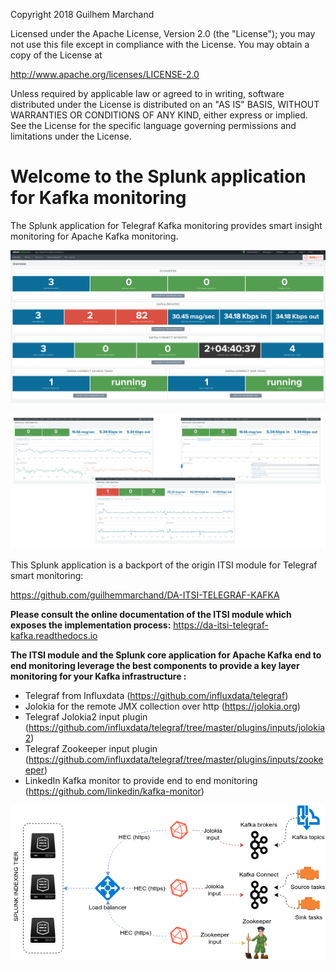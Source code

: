 Copyright 2018 Guilhem Marchand

Licensed under the Apache License, Version 2.0 (the "License");
you may not use this file except in compliance with the License.
You may obtain a copy of the License at

http://www.apache.org/licenses/LICENSE-2.0

Unless required by applicable law or agreed to in writing, software
distributed under the License is distributed on an "AS IS" BASIS,
WITHOUT WARRANTIES OR CONDITIONS OF ANY KIND, either express or implied.
See the License for the specific language governing permissions and
limitations under the License.

# Welcome to the Splunk application for Kafka monitoring

The Splunk application for Telegraf Kafka monitoring provides smart insight monitoring for Apache Kafka monitoring.

![screen1](./docs/img/coremain.png)

![screen1](./docs/img/main1.png)

This Splunk application is a backport of the origin ITSI module for Telegraf smart monitoring:

https://github.com/guilhemmarchand/DA-ITSI-TELEGRAF-KAFKA

**Please consult the online documentation of the ITSI module which exposes the implementation process:** https://da-itsi-telegraf-kafka.readthedocs.io

**The ITSI module and the Splunk core application for Apache Kafka end to end monitoring leverage the best components to provide a key layer monitoring for your Kafka infrastructure :**

- Telegraf from Influxdata (https://github.com/influxdata/telegraf)
- Jolokia for the remote JMX collection over http (https://jolokia.org)
- Telegraf Jolokia2 input plugin (https://github.com/influxdata/telegraf/tree/master/plugins/inputs/jolokia2)
- Telegraf Zookeeper input plugin (https://github.com/influxdata/telegraf/tree/master/plugins/inputs/zookeeper)
- LinkedIn Kafka monitor to provide end to end monitoring (https://github.com/linkedin/kafka-monitor)

![screen1](./docs/img/draw.io/overview_diagram.png)
